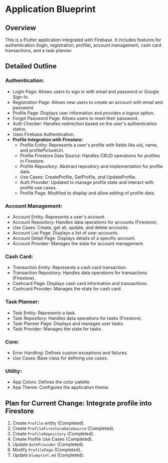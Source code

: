 # Application Blueprint

## Overview

This is a Flutter application integrated with Firebase. It includes features for authentication (login, registration, profile), account management, cash card transactions, and a task planner.

## Detailed Outline

### Authentication:

- Login Page: Allows users to sign in with email and password or Google Sign-In.
- Registration Page: Allows new users to create an account with email and password.
- Profile Page: Displays user information and provides a logout option.
- Forgot Password Page: Allows users to reset their password.
- Auth Checker: Handles redirection based on the user's authentication status.
- Uses Firebase Authentication.
- **Profile Integration with Firestore:**
    - Profile Entity: Represents a user's profile with fields like uid, name, and profilePictureUrl.
    - Profile Firestore Data Source: Handles CRUD operations for profiles in Firestore.
    - Profile Repository: Abstract repository and implementation for profile data.
    - Use Cases: CreateProfile, GetProfile, and UpdateProfile.
    - Auth Provider: Updated to manage profile state and interact with profile use cases.
    - Profile Page: Modified to display and allow editing of profile data.

### Account Management:

- Account Entity: Represents a user's account.
- Account Repository: Handles data operations for accounts (Firestore).
- Use Cases: Create, get all, update, and delete accounts.
- Account List Page: Displays a list of user accounts.
- Account Detail Page: Displays details of a specific account.
- Account Provider: Manages the state for account management.

### Cash Card:

- Transaction Entity: Represents a cash card transaction.
- Transaction Repository: Handles data operations for transactions (Firestore).
- Cashcard Page: Displays cash card information and transactions.
- Cashcard Provider: Manages the state for cash card.

### Task Planner:

- Task Entity: Represents a task.
- Task Repository: Handles data operations for tasks (Firestore).
- Task Planner Page: Displays and manages user tasks.
- Task Provider: Manages the state for tasks.

### Core:

- Error Handling: Defines custom exceptions and failures.
- Use Cases: Base class for defining use cases.

### Utility:

- App Colors: Defines the color palette.
- App Theme: Configures the application theme.

## Plan for Current Change: Integrate profile into Firestore

1. Create `Profile` entity (Completed).
2. Create `ProfileFirestoreDataSource` (Completed).
3. Create `ProfileRepository` (Completed).
4. Create Profile Use Cases (Completed).
5. Update `AuthProvider` (Completed).
6. Modify `ProfilePage` (Completed).
7. Update `blueprint.md` (Completed).
